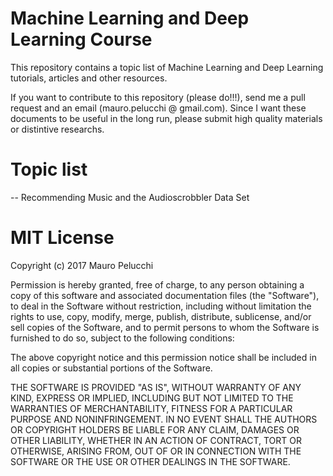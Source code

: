 # Machine Learning and Deep Learning Course
This repository contains a topic list of Machine Learning and Deep Learning tutorials, articles and other resources.

If you want to contribute to this repository (please do!!!), send me a pull request and an email (mauro.pelucchi @ gmail.com).
Since I want these documents to be useful in the long run, please submit high quality materials or distintive researchs.

# Topic list
-- Recommending Music and the Audioscrobbler Data Set


# MIT License

Copyright (c) 2017 Mauro Pelucchi

Permission is hereby granted, free of charge, to any person obtaining a copy
of this software and associated documentation files (the "Software"), to deal
in the Software without restriction, including without limitation the rights
to use, copy, modify, merge, publish, distribute, sublicense, and/or sell
copies of the Software, and to permit persons to whom the Software is
furnished to do so, subject to the following conditions:

The above copyright notice and this permission notice shall be included in all
copies or substantial portions of the Software.

THE SOFTWARE IS PROVIDED "AS IS", WITHOUT WARRANTY OF ANY KIND, EXPRESS OR
IMPLIED, INCLUDING BUT NOT LIMITED TO THE WARRANTIES OF MERCHANTABILITY,
FITNESS FOR A PARTICULAR PURPOSE AND NONINFRINGEMENT. IN NO EVENT SHALL THE
AUTHORS OR COPYRIGHT HOLDERS BE LIABLE FOR ANY CLAIM, DAMAGES OR OTHER
LIABILITY, WHETHER IN AN ACTION OF CONTRACT, TORT OR OTHERWISE, ARISING FROM,
OUT OF OR IN CONNECTION WITH THE SOFTWARE OR THE USE OR OTHER DEALINGS IN THE
SOFTWARE.
